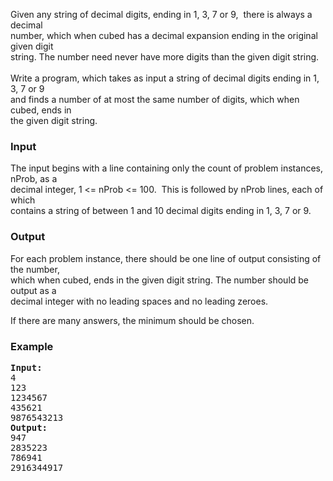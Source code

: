 <p>Given any string of decimal digits, ending in 1, 3, 7 or 9,&nbsp; there is always a decimal <br>number, which when cubed has a decimal expansion ending in the original given digit <br>string. The number need never have more digits than the given digit string.&nbsp; <br>&nbsp;<br>Write a program, which takes as input a string of decimal digits ending in 1, 3, 7 or 9 <br>and finds a number of at most the same number of digits, which when cubed, ends in <br>the given digit string.</p>
<h3>Input</h3>
<p>The input begins with a line containing only the count of problem instances, nProb, as a <br>decimal integer, 1 &lt;= nProb &lt;= 100.&nbsp; This is followed by nProb lines, each of which <br>contains a string of between 1 and 10 decimal digits ending in 1, 3, 7 or 9.</p>
<h3>Output</h3>
<p>For each problem instance, there should be one line of output consisting of the number, <br>which when cubed, ends in the given digit string. The number should be output as a <br>decimal integer with no leading spaces and no leading zeroes.&nbsp;</p>
<p>If there are many answers, the minimum should be chosen.</p>
<h3>Example</h3>
<pre><strong>Input:</strong>
4 <br>123 <br>1234567 <br>435621 <br>9876543213
<strong>Output:</strong>
947 <br>2835223 <br>786941 <br>2916344917</pre>